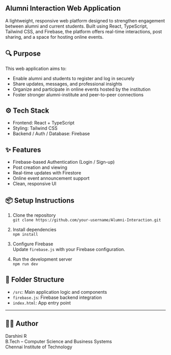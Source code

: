 ## Alumni Interaction Web Application

A lightweight, responsive web platform designed to strengthen engagement between alumni and current students. Built using React, TypeScript, Tailwind CSS, and Firebase, the platform offers real-time interactions, post sharing, and a space for hosting online events.

## 🔍 Purpose

This web application aims to:
- Enable alumni and students to register and log in securely
- Share updates, messages, and professional insights
- Organize and participate in online events hosted by the institution
- Foster stronger alumni-institute and peer-to-peer connections

## ⚙️ Tech Stack

- Frontend: React + TypeScript  
- Styling: Tailwind CSS  
- Backend / Auth / Database: Firebase

## ✨ Features

- Firebase-based Authentication (Login / Sign-up)
- Post creation and viewing
- Real-time updates with Firestore
- Online event announcement support
- Clean, responsive UI

## 📦 Setup Instructions

1. Clone the repository  
   `git clone https://github.com/your-username/Alumni-Interaction.git`

2. Install dependencies  
   `npm install`

3. Configure Firebase  
   Update `firebase.js` with your Firebase configuration.

4. Run the development server  
   `npm run dev`

## 📁 Folder Structure
- `/src`: Main application logic and components  
- `firebase.js`: Firebase backend integration  
- `index.html`: App entry point

---

## 🙋‍♀️ Author

Darshini R  
B.Tech – Computer Science and Business Systems  
Chennai Institute of Technology

